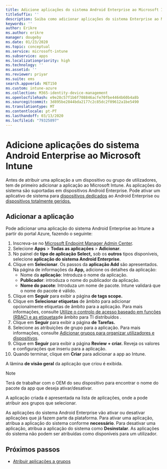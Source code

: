 ```yaml
---
title: Adicione aplicações do sistema Android Enterprise ao Microsoft Intune
titleSuffix: ''
description: Saiba como adicionar aplicações do sistema Enterprise ao Microsoft Intune.
keywords: ''
author: Erikre
ms.author: erikre
manager: dougeby
ms.date: 01/23/2020
ms.topic: conceptual
ms.service: microsoft-intune
ms.subservice: apps
ms.localizationpriority: high
ms.technology: ''
ms.assetid: ''
ms.reviewer: priyar
ms.suite: ems
search.appverid: MET150
ms.custom: intune-azure
ms.collection: M365-identity-device-management
ms.openlocfilehash: e9e28c57f1b6f708846acfe70fbe4464b60b4a8b
ms.sourcegitcommit: 3d895be2844bda2177c2c85dc2f09612a1be5490
ms.translationtype: MT
ms.contentlocale: pt-PT
ms.lasthandoff: 03/13/2020
ms.locfileid: "79325897"
---
```

# <a name="add-android-enterprise-system-apps-to-microsoft-intune"></a>Adicione aplicações do sistema Android Enterprise ao Microsoft Intune

Antes de atribuir uma aplicação a um dispositivo ou grupo de utilizadores, tem de primeiro adicionar a aplicação ao Microsoft Intune. As aplicações do sistema são suportadas em dispositivos Android Enterprise. Pode ativar um aplicativo de sistema para [dispositivos dedicados](../enrollment/android-kiosk-enroll.md) ao Android Enterprise ou [dispositivos totalmente geridos.](../enrollment/android-fully-managed-enroll.md)

## <a name="add-the-app"></a>Adicionar a aplicação

Pode adicionar uma aplicação do sistema Android Enterprise ao Intune a partir do portal Azure, fazendo o seguinte:

1. Inscreva-se no [Microsoft Endpoint Manager Admin Center](https://go.microsoft.com/fwlink/?linkid=2109431).
2. Selecione **Apps** > **Todas as aplicações** > **Adicionar**.
3. No painel de **tipo de aplicação Select,** sob os **outros** tipos disponíveis, selecione **aplicação do sistema Android Enterprise**.
4. Clique em **Selecionar**. Os passos da **aplicação Add** são apresentados.
Na página de informações da **App,** adicione os detalhes da aplicação:
    - Nome da **aplicação**: Introduza o nome da aplicação.
    - **Publicador**: introduza o nome do publicador da aplicação.  
    - **Nome do pacote**: Introduza um nome de pacote. Intune validará que o nome do pacote é válido.
5. Clique em **Seguir** para exibir a página **de tags scope.**
8. Clique em **Selecionar etiquetas** de âmbito para adicionar opcionalmente etiquetas de âmbito para a aplicação. Para mais informações, consulte [Utilize o controlo de acesso baseado em funções (RBAC) e as etiquetas](../fundamentals/scope-tags.md)de âmbito para TI distribuídos .
9. Clique em **Seguir** para exibir a página **de Tarefas.**
10. Selecione as atribuições de grupo para a aplicação. Para mais informações, consulte [Adicionar grupos para organizar utilizadores e dispositivos](../fundamentals/groups-add.md). 
11. Clique em **Seguir** para exibir a página **Review + criar.** Reveja os valores e configurações que inseriu para a aplicação.
12. Quando terminar, clique em **Criar** para adicionar a app ao Intune.

A lâmina **de visão geral** da aplicação que criou é exibida.

> [!NOTE]
> Terá de trabalhar com o OEM do seu dispositivo para encontrar o nome do pacote da app que deseja ativar/desativar.

A aplicação criada é apresentada na lista de aplicações, onde a pode atribuir aos grupos que selecionar. 

As aplicações do sistema Android Enterprise vão ativar ou desativar aplicações que já fazem parte da plataforma. Para ativar uma aplicação, atribua a aplicação do sistema conforme **necessário**. Para desativar uma aplicação, atribua a aplicação do sistema como **Desinstalar**. As aplicações do sistema não podem ser atribuídas como disponíveis para um utilizador.


## <a name="next-steps"></a>Próximos passos

- [Atribuir aplicações a grupos](apps-deploy.md)
